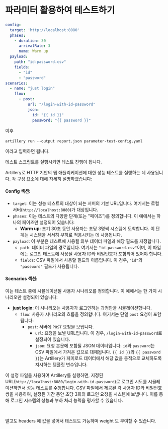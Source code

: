 # 파라미터 활용하여 테스트하기



```yaml
config:
  target: 'http://localhost:8080'
  phases:
    - duration: 30
      arrivalRate: 3
      name: Warm up
  payload:
    path: "id-password.csv"
    fields:
      - "id"
      - "password"
scenarios:
  - name: "just login"
    flow:
      - post:
          url: "/login-with-id-password"
          json:
            id: "{{ id }}"
            password: "{{ password }}"
```

이후&#x20;

`artillery run --output report.json parameter-test-config.yaml`

이라고 입력하면 됩니다.&#x20;

테스트 스크립트를 실행시키면 테스트 진행이 됩니다.



Artillery로 HTTP 기반의 웹 애플리케이션에 대한 성능 테스트를 실행하는 데 사용됩니다. 각 구성 요소에 대해 자세히 설명하겠습니다:

#### Config 섹션:

* `target`: 이는 성능 테스트의 대상이 되는 서버의 기본 URL입니다. 여기서는 로컬 서버(`http://localhost:8080`)가 대상입니다.
* `phases`: 이는 테스트의 다양한 단계(또는 "페이즈")를 정의합니다. 이 예에서는 하나의 페이즈만 설정되어 있습니다:
  * **Warm up**: 초기 30초 동안 사용자는 초당 3명씩 시스템에 도착합니다. 이 단계는 시스템을 서서히 부하로 적응시키는 데 사용됩니다.
* `payload`: 이 부분은 테스트에 사용될 외부 데이터 파일과 해당 필드를 지정합니다.
  * `path`: 데이터 파일의 경로입니다. 여기서는 `"id-password.csv"`이며, 이 파일에는 로그인 테스트에 사용될 사용자 ID와 비밀번호가 포함되어 있어야 합니다.
  * `fields`: CSV 파일에서 사용할 필드의 이름입니다. 이 경우, `"id"`와 `"password"` 필드가 사용됩니다.

#### Scenarios 섹션:

이는 테스트 중에 시뮬레이션될 사용자 시나리오를 정의합니다. 이 예에서는 한 가지 시나리오만 설정되어 있습니다:

* **just login**: 이 시나리오는 사용자가 로그인하는 과정만을 시뮬레이션합니다.
  * `flow`: 사용자 시나리오의 흐름을 정의합니다. 여기서는 단일 `post` 요청이 포함됩니다:
    * `post`: 서버에 `POST` 요청을 보냅니다.
      * `url`: 요청을 보낼 URL입니다. 이 경우, `/login-with-id-password`로 설정되어 있습니다.
      * `json`: 요청 본문에 포함될 JSON 데이터입니다. `id`와 `password`는 CSV 파일에서 가져온 값으로 대체됩니다. `{{ id }}`와 `{{ password }}`는 Artillery가 페이로드 데이터에서 해당 값을 동적으로 교체하도록 지시하는 템플릿 변수입니다.

이 설정 파일을 사용하여 Artillery를 실행하면, 지정된 URL(`http://localhost:8080/login-with-id-password`)로 로그인 시도를 시뮬레이션하면서 성능 테스트를 수행합니다. CSV 파일에서 제공된 각 사용자 ID와 비밀번호 쌍을 사용하여, 설정된 기간 동안 초당 3회의 로그인 요청을 시스템에 보냅니다. 이를 통해 로그인 시스템의 성능과 부하 처리 능력을 평가할 수 있습니다.

<figure><img src="../../.gitbook/assets/스크린샷 2024-03-01 오후 12.34.25.png" alt=""><figcaption></figcaption></figure>

말고도 headers 에 값을 넣어서 테스트도 가능하며 weight 도 부여할 수 있습니다.



